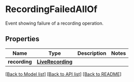 # RecordingFailedAllOf

Event showing failure of a recording operation.
## Properties
Name | Type | Description | Notes
------------ | ------------- | ------------- | -------------
**recording** | [**LiveRecording**](LiveRecording.md) |  | 

[[Back to Model list]](../README.md#documentation-for-models) [[Back to API list]](../README.md#documentation-for-api-endpoints) [[Back to README]](../README.md)


